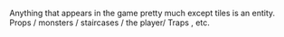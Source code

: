 Anything that appears in the game pretty much except tiles is an entity.
Props / monsters / staircases / the player/ Traps , etc.

